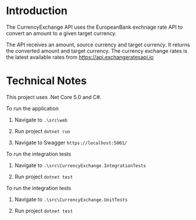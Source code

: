 # Introduction
The CurrencyExchange API uses the EuropeanBank exchnage rate API to convert an amount to a given target currency.

The API receives an amount, source currency and target currency. It returns the converted amount 
and target currency.
The currency exchange rates is the latest available rates from https://api.exchangeratesapi.io

# Technical Notes
This project uses .Net Core 5.0 and C#.

To run the application

1. Navigate to `.\src\web`

3. Run project `dotnet run`

4. Navigate to Swagger `https://localhost:5001/`

To run the integration tests

1. Navigate to `.\src\CurrencyExchange.IntegrationTests`

3. Run project `dotnet test`

To run the integration tests

1. Navigate to `.\src\CurrencyExchange.UnitTests`

3. Run project `dotnet test`